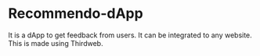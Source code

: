 # Recommendo-dApp

It is a dApp to get feedback from users. It can be integrated to any website. This is made using Thirdweb.
